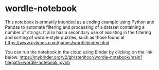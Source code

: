 # wordle-notebook
This notebook is primarily intended as a coding example using Python and Pandas to automate filtering and processing of a dataset containing a number of strings.  It also has a secondary use of assisting in the filtering and sorting of wordle-style puzzles, such as those found at https://www.nytimes.com/games/wordle/index.html

You can run the notebook in the cloud using Binder by clicking on the link below:
https://mybinder.org/v2/gh/stenhoor/wordle-notebook/main?filepath=wordle-notebook.ipynb
